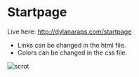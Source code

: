 # Startpage

Live here: http://dylanaraps.com/startpage

- Links can be changed in the html file.
- Colors can be changed in the css file.

![scrot](https://ipfs.pics/ipfs/QmefqoNgvgV2QWJpvKuzx8hxaD5kFiRUB2Nt8AtpAtnh58)
